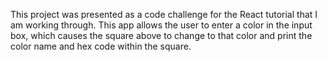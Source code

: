 This project was presented as a code challenge for the React tutorial that I am working through. This app allows the user to enter a color in the input box, which causes the square above to change to that color and print the color name and hex code within the square.
